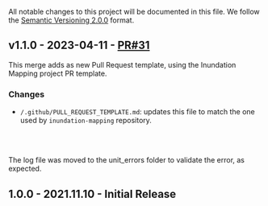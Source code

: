 All notable changes to this project will be documented in this file.
We follow the [Semantic Versioning 2.0.0](http://semver.org/) format.



## v1.1.0 - 2023-04-11 - [PR#31](https://github.com/NOAA-OWP/ras2fim/pull/31)

This merge adds as new Pull Request template, using the Inundation Mapping project PR template.

### Changes
- `/.github/PULL_REQUEST_TEMPLATE.md`: updates this file to match the one used by `inundation-mapping` repository.

<br/><br/>

The log file was moved to the unit_errors folder to validate the error, as expected.
## 1.0.0 - 2021.11.10 - Initial Release
